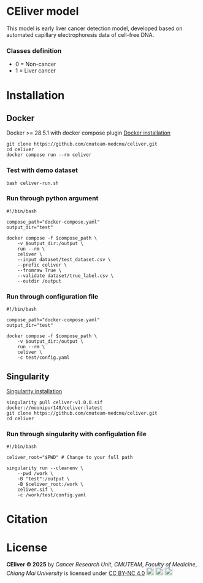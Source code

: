 # CEliver model
This model is early liver cancer detection model, developed based on automated capillary electrophoresis data of cell-free DNA.

### Classes definition
- 0 = Non-cancer
- 1 = Liver cancer


# Installation
## Docker 
Docker >= 28.5.1 with docker compose plugin
[Docker installation](https://docs.docker.com/desktop/setup/install/linux/debian/)
```
git clone https://github.com/cmuteam-medcmu/celiver.git
cd celiver
docker compose run --rm celiver
```

### Test with demo dataset
```
bash celiver-run.sh
```

### Run through python argument
```
#!/bin/bash

compose_path="docker-compose.yaml" 
output_dir="test"

docker compose -f $compose_path \
    -v $output_dir:/output \
    run --rm \
    celiver \
    --input dataset/test_dataset.csv \
    --prefic celiver \
    --fromraw True \
    --validate dataset/true_label.csv \
    --outdir /output
```

### Run through configuration file
```
#!/bin/bash

compose_path="docker-compose.yaml" 
output_dir="test"

docker compose -f $compose_path \
    -v $output_dir:/output \
    run --rm \
    celiver \
    -c test/config.yaml
```

## Singularity
[Singularity installation](https://docs.sylabs.io/guides/3.0/user-guide/installation.html)
```
singularity pull celiver-v1.0.0.sif docker://moonipur148/celiver:latest
git clone https://github.com/cmuteam-medcmu/celiver.git
cd celiver
```

### Run through singularity with configulation file
```
#!/bin/bash

celiver_root="$PWD" # Change to your full path

singularity run --cleanenv \
    --pwd /work \
    -B "test":/output \
    -B $celiver_root:/work \
    celiver.sif \
    -c /work/test/config.yaml 
```

# Citation


# License
**CEliver © 2025** by _Cancer Research Unit_, _CMUTEAM_, _Faculty of Medicine_, _Chiang Mai University_ is licensed under <a href="https://creativecommons.org/licenses/by-nc/4.0/">CC BY-NC 4.0</a> <img src="https://mirrors.creativecommons.org/presskit/icons/cc.svg" width="20" height="20"> <img src="https://mirrors.creativecommons.org/presskit/icons/by.svg" width="20" height="20"> <img src="https://mirrors.creativecommons.org/presskit/icons/nc.svg" width="20" height="20"> 
